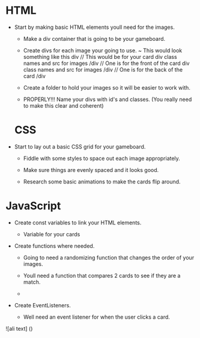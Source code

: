 # HTML
- Start by making basic HTML elements youll need for the images.
    * Make a div container that is going to be your gameboard.

    * Create divs for each image your going to use.
        ~ This would look something like this
            div  // This would be for your card
                div  class names and src for images  /div // One is for the front of the card
                div  class names and src for images /div // One is for the back of the card
            /div

    * Create a folder to hold your images so it will be easier to work with.

    * PROPERLY!!! Name your divs with id's and classes. (You really need to make this clear and coherent)

     # CSS
- Start to lay out a basic CSS grid for your gameboard.
    * Fiddle with some styles to space out each image appropriately.
        
    * Make sure things are evenly spaced and it looks good.

    * Research some basic animations to make the cards flip around.



# JavaScript
- Create const variables to link your HTML elements.
    * Variable for your cards

- Create functions where needed.
    * Going to need a randomizing function that changes the order of your images.

    * Youll need a function that compares 2 cards to see if they are a match.

    * 

- Create EventListeners.
    * Well need an event listener for when the user clicks a card.

![ali text] ()





